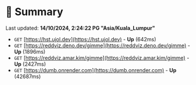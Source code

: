 # 📖 Summary
Last updated: **14/10/2024, 2:24:22 PG "Asia/Kuala_Lumpur"**

- `GET` [https://hst.ujol.dev](https://hst.ujol.dev) - **Up** (642ms)
- `GET` [https://reddviz.deno.dev/gimme](https://reddviz.deno.dev/gimme) - **Up** (1896ms)
- `GET` [https://reddviz.amar.kim/gimme](https://reddviz.amar.kim/gimme) - **Up** (2427ms)
- `GET` [https://dumb.onrender.com](https://dumb.onrender.com) - **Up** (42687ms)
